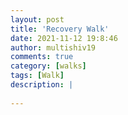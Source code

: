 ```yaml
---
layout: post
title: 'Recovery Walk'
date: 2021-11-12 19:8:46
author: multishiv19
comments: true
category: [walks]
tags: [Walk]
description: |
    
---
```





<div width='100%' class='strava-embed-placeholder' data-embed-type='activity' data-embed-id='6246065159'></div>
<script src='https://strava-embeds.com/embed.js'></script>
